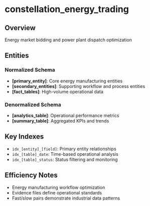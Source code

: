 # constellation_energy_trading

## Overview
Energy market bidding and power plant dispatch optimization

## Entities

### Normalized Schema
- **[primary_entity]**: Core energy manufacturing entities
- **[secondary_entities]**: Supporting workflow and process entities
- **[fact_tables]**: High-volume operational data

### Denormalized Schema
- **[analytics_table]**: Operational performance metrics
- **[summary_table]**: Aggregated KPIs and trends

## Key Indexes
- `idx_[entity]_[field]`: Primary entity relationships
- `idx_[table]_date`: Time-based operational analysis
- `idx_[table]_status`: Status filtering and monitoring

## Efficiency Notes
- Energy manufacturing workflow optimization
- Evidence files define operational standards
- Fast/slow pairs demonstrate industrial data patterns